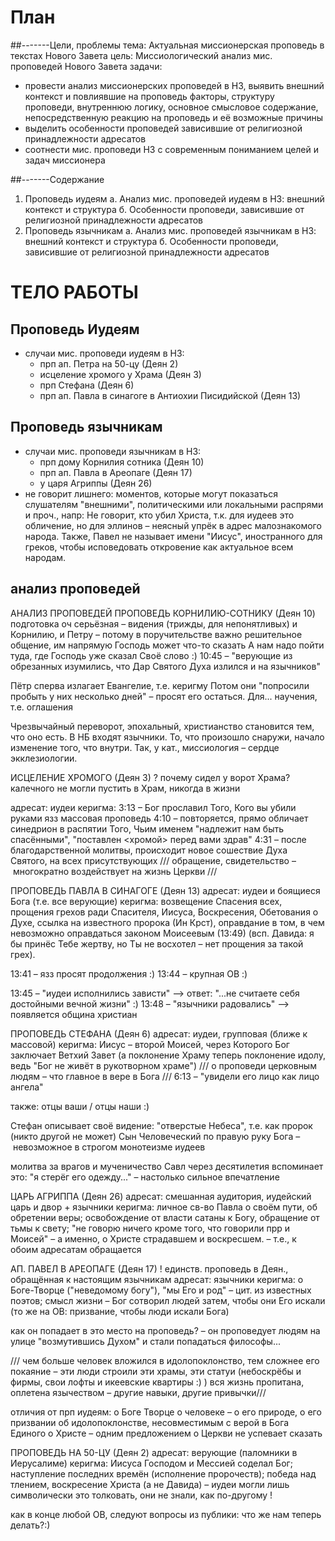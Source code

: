 
# План
##-------Цели, проблемы
тема: Актуальная миссионерская проповедь в текстах Нового Завета
цель: Миссиологический анализ мис. проповедей Нового Завета
задачи:
* провести анализ миссионерских проповедей в НЗ, выявить внешний контекст и повлиявшие на проповедь факторы, структуру проповеди, внутреннюю логику, основное смысловое содержание, непосредственную реакцию на проповедь и её возможные причины
* выделить особенности проповедей зависившие от религиозной принадлежности адресатов
* соотнести мис. проповеди НЗ с современным пониманием целей и задач миссионера

##-------Содержание
1. Проповедь иудеям
	а. Анализ мис. проповедей иудеям в НЗ: внешний контекст и структура
	б. Особенности проповеди, зависившие от религиозной принадлежности адресатов
2. Проповедь язычникам
	а. Анализ мис. проповедей язычникам в НЗ: внешний контекст и структура
	б. Особенности проповеди, зависившие от религиозной принадлежности адресатов

# ТЕЛО РАБОТЫ
## Проповедь Иудеям
* случаи мис. проповеди иудеям в НЗ:
	* прп ап. Петра на 50-цу (Деян 2)
	* исцеление хромого у Храма (Деян 3)
	* прп Стефана (Деян 6)
	* прп ап. Павла в синагоге в Антиохии Писидийской (Деян 13)
## Проповедь язычникам
* случаи мис. проповеди язычникам в НЗ:
	* прп дому Корнилия сотника (Деян 10)
	* прп ап. Павла в Ареопаге (Деян 17)
	* у царя Агриппы (Деян 26)
* не говорит лишнего: моментов, которые могут показаться слушателям "внешними", политическими или локальными распрями и проч., напр: Не говорит, кто убил Христа, т.к. для иудеев это обличение, но для эллинов – неясный упрёк в адрес малознакомого народа. Также, Павел не называет имени "Иисус", иностранного для греков, чтобы исповедовать откровение как актуальное всем народам.


## анализ проповедей
АНАЛИЗ ПРОПОВЕДЕЙ
ПРОПОВЕДЬ КОРНИЛИЮ-СОТНИКУ  (Деян 10)
подготовка оч серьёзная – видения (трижды, для непонятливых) и Корнилию, и Петру
– потому в поручительстве важно решительное общение, им напрямую Господь может что-то сказать
А нам надо пойти туда, где Господь уже сказал Своё слово :)
10:45 – "верующие из обрезанных изумились, что Дар Святого Духа излился и на язычников"

Пётр сперва излагает Евангелие, т.е. керигму 
Потом они "попросили пробыть у них несколько дней" – просят его остаться. Для... научения, т.е. оглашения

Чрезвычайный переворот, эпохальный, христианство становится тем, что оно есть. В НБ входят язычники.
То, что произошло снаружи, начало изменение того, что внутри. Так, у кат., миссиология – сердце экклезиологии.


ИСЦЕЛЕНИЕ ХРОМОГО (Деян 3)
? почему сидел у ворот Храма?
калечного не могли пустить в Храм, никогда в жизни

адресат: иудеи
керигма: 3:13 – Бог прославил Того, Кого вы убили руками язз
массовая проповедь
4:10 – повторяется, прямо обличает синедрион в распятии Того, Чьим именем "надлежит нам быть спасёнными", "поставлен <хромой> перед вами здрав"
4:31 – после благодарственной молитвы, происходит новое сошествие Духа Святого, на всех присутствующих
/// обращение, свидетельство – многократно воздействует на жизнь Церкви ///



ПРОПОВЕДЬ ПАВЛА В СИНАГОГЕ (Деян 13)
 адресат: иудеи и боящиеся Бога (т.е. все верующие)
керигма: возвещение Спасения всех, прощения грехов ради Спасителя, Иисуса, Воскресения, Обетования о Духе, ссылка на известного пророка (Ин Крст), оправдание в том, в чем невозможно оправдаться законом Моисеевым (13:49) (всп. Давида: я бы принёс Тебе жертву, но Ты не восхотел – нет прощения за такой грех).

13:41 – язз просят продолжения :)
13:44 – крупная ОВ :)

13:45 – "иудеи исполнились зависти" --> ответ: "...не считаете себя достойными вечной жизни" :)
13:48 – "язычники радовались"
--> появляется община христиан


ПРОПОВЕДЬ СТЕФАНА (Деян 6)
адресат: иудеи, групповая (ближе к массовой)
керигма: Иисус – второй Моисей, через Которого Бог заключает Ветхий Завет (а поклонение Храму теперь поклонение идолу, ведь "Бог не живёт в рукотворном храме")
/// о проповеди церковным людям  – что главное в вере в Бога ///
6:13 – "увидели его лицо как лицо ангела"

также: отцы ваши / отцы наши :)

Стефан описывает своё видение:
"отверстые Небеса", т.е. как пророк (никто другой не может)
Сын Человеческий по правую руку Бога  – невозможное в строгом монотеизме иудеев

молитва за врагов и мученичество 
Савл через десятилетия вспоминает это: "я стерёг его одежду..." – настолько сильное впечатление


ЦАРЬ АГРИППА (Деян 26)
адресат: смешанная аудитория, иудейский царь и двор + язычники
керигма: личное св-во Павла о своём пути, об обретении веры;  освобождение от власти сатаны к Богу, обращение от тьмы к свету;  "не говорю ничего кроме того, что говорили прр и Моисей" – а именно, о Христе страдавшем и воскресшем.  – т.е., к обоим адресатам обращается



АП. ПАВЕЛ В АРЕОПАГЕ (Деян 17)
! единств. проповедь в Деян., обращённая к настоящим язычникам
адресат: язычники
керигма: о Боге-Творце ("неведомому богу"),  "мы Его и род" – цит. из известных поэтов; смысл жизни – Бог сотворил людей затем, чтобы они Его искали (то же на ОВ: призвание, чтобы люди искали Бога)

как он попадает в это место на проповедь? – он проповедует людям на улице "возмутившись Духом" и стали попадаться философы...

/// чем больше человек вложился в идолопоклонство, тем сложнее его покаяние – эти люди строили эти храмы, эти статуи (небоскрёбы и фирмы, свои лофты и икеевские квартиры :) ) 
вся жизнь пропитана, оплетена язычеством – другие навыки, другие привычки///

отличия от прп иудеям: 
о Боге Творце
о человеке – о его природе, о его призвании
об идолопоклонстве, несовместимым с верой в Бога Единого
о Христе – одним предложением
о Церкви не успевает сказать


ПРОПОВЕДЬ НА 50-ЦУ (Деян 2)
адресат: верующие (паломники в Иерусалиме)
керигма: Иисуса Господом и Мессией соделал Бог;  наступление последних времён (исполнение пророчеств);  победа над тлением, воскресение Христа (а не Давида) – иудеи могли лишь символически это толковать, они не знали, как по-другому !

как в конце любой ОВ, следуют вопросы из публики: что же нам теперь делать?:)
